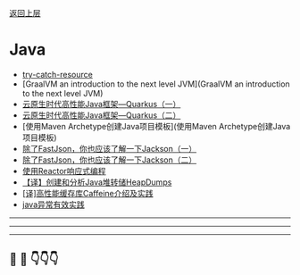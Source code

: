 [返回上层](../index)
# Java
* [try-catch-resource](try-catch-resource)
* [GraalVM an introduction to the next level JVM](GraalVM an introduction to the next level JVM)
* [云原生时代高性能Java框架—Quarkus（一）](云原生时代高性能Java框架—Quarkus（一）)
* [云原生时代高性能Java框架—Quarkus（二）](云原生时代高性能Java框架—Quarkus（二）)
* [使用Maven Archetype创建Java项目模板](使用Maven Archetype创建Java项目模板)
* [除了FastJson，你也应该了解一下Jackson（一）](除了FastJson，你也应该了解一下Jackson（一）)
* [除了FastJson，你也应该了解一下Jackson（二）](除了FastJson，你也应该了解一下Jackson（二）)
* [使用Reactor响应式编程](使用Reactor响应式编程)
* [【译】创建和分析Java堆转储HeapDumps](【译】创建和分析Java堆转储HeapDumps)
* [[译]高性能缓存库Caffeine介绍及实践]([译]高性能缓存库Caffeine介绍及实践)
* [java异常有效实践](java异常有效实践)





---
---
---


## 🤔  💭 👇👇👇

<script src="https://utteranc.es/client.js"
        repo="dongxishaonian/issue-posted"
        issue-term="pathname"
        label="🙂🙃😡🥶😬🤣😄"
        theme="github-light"
        crossorigin="anonymous"
        async>
</script>

